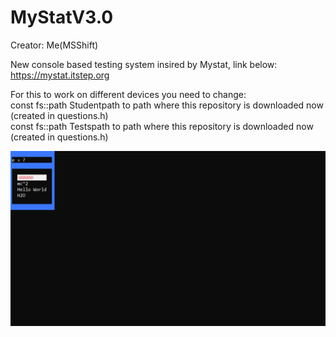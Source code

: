 # MyStatV3.0
Creator: Me(MSShift)  

New console based testing system insired by Mystat, link below:  
https://mystat.itstep.org

For this to work on different devices you need to change:    
const fs::path Studentpath to path where this repository is downloaded now (created in questions.h)    
const fs::path Testspath to path where this repository is downloaded now (created in questions.h)

![alt text](Images/Preview.png "Preview")